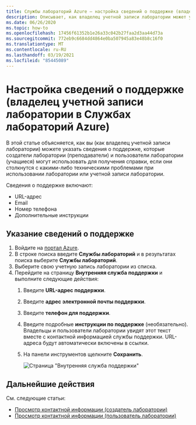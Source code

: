 ```yaml
---
title: Службы лабораторий Azure — настройка сведений о поддержке (владелец учетной записи лаборатории)
description: Описывает, как владелец учетной записи лаборатории может указать контактные данные службы поддержки. Создатели лабораторий и пользователи лаборатории могут просматривать и использовать их для получения справки.
ms.date: 06/26/2020
ms.topic: how-to
ms.openlocfilehash: 17456f61352b1e26a33c042b27faa2d3aa44d73a
ms.sourcegitcommit: 772eb9c6684dd4864e0ba507945a83e48b8c16f0
ms.translationtype: MT
ms.contentlocale: ru-RU
ms.lasthandoff: 03/19/2021
ms.locfileid: "85445089"
---
```

# <a name="set-up-support-information-lab-account-owner-in-azure-lab-services"></a>Настройка сведений о поддержке (владелец учетной записи лаборатории в Службах лабораторий Azure)
В этой статье объясняется, как вы (как владелец учетной записи лаборатории) можете указать сведения о поддержке, которые создатели лаборатории (преподаватели) и пользователи лаборатории (учащиеся) могут использовать для получения справки, если они столкнутся с какими-либо техническими проблемами при использовании лаборатории или учетной записи лаборатории. 

Сведения о поддержке включают:

- URL-адрес
- Email
- Номер телефона
- Дополнительные инструкции 

## <a name="specify-support-information"></a>Указание сведений о поддержке
1. Войдите на [портал Azure](https://portal.azure.com).
2. В строке поиска введите **Службы лабораторий** и в результатах поиска выберите **Службы лабораторий**. 
3. Выберите свою учетную запись лаборатории из списка. 
4. Перейдите на страницу **Внутренняя служба поддержки** и выполните следующие действия:
    1. Введите **URL-адрес поддержки**. 
     2. Введите **адрес электронной почты поддержки**. 
     3. Введите **телефон для поддержки**.
     4. Введите подробные **инструкции по поддержке** (необязательно). Владельцы и пользователи лаборатории увидят этот текст вместе с контактной информацией службы поддержки. URL-адреса будут автоматически включены в ссылки. 
     5. На панели инструментов щелкните **Сохранить**.

         ![Страница "Внутренняя служба поддержки"](./media/lab-account-owner-support-information/internal-support-page.png)      


## <a name="next-steps"></a>Дальнейшие действия
См. следующие статьи:

- [Просмотр контактной информации (создатель лаборатории)](lab-creator-support-information.md)
- [Просмотр контактной информации (пользователь лаборатории)](lab-user-support-information.md)
